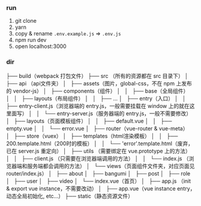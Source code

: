 ### run

1. git clone
2. yarn
3. copy & rename `.env.example.js` => `.env.js`
4. npm run dev
5. open localhost:3000

### dir

├── build（webpack 打包文件）
├── src （所有的资源都在 src 目录下）
│   ├── api （api文件夹）
│   ├── assets（图片，global-css，不在 npm 上发布的 vendor-js）
│   ├── components（组件）
│   │   ├── base（全局组件）
│   │   ├── layouts（布局组件）
│   │   ├── ...
│   ├── entry（入口）
│   │   ├── entry-client.js（浏览器端的 entry.js，一般需要挂载在 window 上的就在这里面写）
│   │   └── entry-server.js（服务器端的 entry.js，一般不需要修改）
│   ├── layouts（页面模板组件）
│   │   ├── default.vue
│   │   ├── empty.vue
│   │   └── error.vue
│   ├── router（vue-router & vue-meta）
│   ├── store（vuex）
│   ├── templates（html渲染模板）
│   │   ├── 200.template.html（200时的模板）
│   │   └── 'error'.template.html（废弃，已在 server.js 重定向）
│   ├── utils （需要绑定在 vue.prototype 上的方法）
│   │   ├── client.js （只需要在浏览器端调用的方法）
│   │   └── index.js （浏览器端和服务端都会调用的方法）
│   └── views（页面组件文件夹，对应页面见 router/index.js）
│       ├── about
│       ├── bangumi
│       ├── post
│       ├── role
│       ├── user
│       ├── video
│       └── index.vue（首页）
│   ├── app.js （init & export vue instance，不需要改动）
│   ├── app.vue（vue instance entry，动态全局初始化<head>, etc...）
├── static（静态资源文件）
